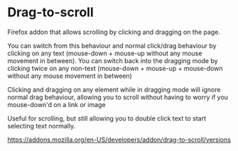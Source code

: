 # Drag-to-scroll

Firefox addon that allows scrolling by clicking and dragging on the page.

You can switch from this behaviour and normal click/drag behaviour by clicking on any text (mouse-down + mouse-up without any mouse movement in between). You can switch back into the dragging mode by clicking twice on any non-text (mouse-down + mouse-up + mouse-down without any mouse movement in between)

Clicking and dragging on any element while in dragging mode will ignore normal drag behaviour, allowing you to scroll without having to worry if you mouse-down'd on a link or image

Useful for scrolling, but still allowing you to double click text to start selecting text normally.

https://addons.mozilla.org/en-US/developers/addon/drag-to-scroll/versions

